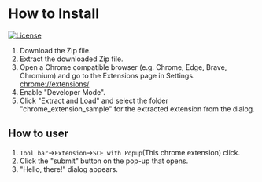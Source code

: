 # How to Install

[![License](https://img.shields.io/github/license/hidao80/UserScript)](/LICENSE)

1. Download the Zip file.
2. Extract the downloaded Zip file.
3. Open a Chrome compatible browser (e.g. Chrome, Edge, Brave, Chromium) and go to the Extensions page in Settings. <chrome://extensions/>
4. Enable "Developer Mode".
5. Click "Extract and Load" and select the folder "chrome_extension_sample" for the extracted extension from the dialog.

## How to user

1. `Tool bar`->`Extension`->`SCE with Popup`(This chrome extension) click.
2. Click the "submit" button on the pop-up that opens.
3. "Hello, there!" dialog appears.
